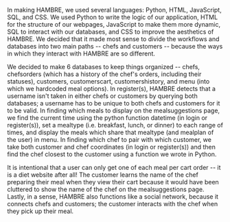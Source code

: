 In making HAMBRE, we used several languages: Python, HTML, JavaScript, SQL, and CSS.
We used Python to write the logic of our application, HTML for the structure of our webpages, JavaScript to make them more dynamic, SQL to interact with our databases, and CSS to improve the aesthetics of HAMBRE.
We decided that it made most sense to divide the workflows and databases into two main paths -- chefs and customers -- because the ways in which they interact with HAMBRE are so different.

We decided to make 6 databases to keep things organized -- chefs, chefsorders (which has a history of the chef's orders, including their statuses), customers, customerscart, customershistory, and menu (into which we hardcoded meal options).
In register(s), HAMBRE detects that a username isn't taken in either chefs or customers by querying both databases; a username has to be unique to both chefs and customers for it to be valid.
In finding which meals to display on the mealsuggestions page, we find the current time using the python function datetime (in login or register(s)), set a mealtype (i.e. breakfast, lunch, or dinner) to each range of times, and display the meals which share that mealtype (and mealplan of the user) in menu.
In finding which chef to pair with which customer, we take both customer and chef coordinates (in login or register(s)) and then find the chef closest to the customer using a function we wrote in Python.

It is intentional that a user can only get one of each meal per cart order -- it is a diet website after all!
The customer learns the name of the chef preparing their meal when they view their cart because it would have been cluttered to show the name of the chef on the mealsuggestions page.
Lastly, in a sense, HAMBRE also functions like a social network, because it connects chefs and customers; the customer interacts with the chef when they pick up their meal.
